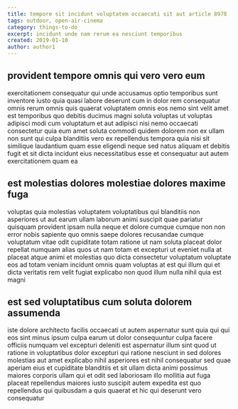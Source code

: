 ```yaml
---
title: tempore sit incidunt voluptatem occaecati sit aut article 8978
tags: outdoor, open-air-cinema
category: things-to-do
excerpt: incidunt unde nam rerum ea nesciunt temporibus
created: 2019-01-10
author: author1
---
```


## provident tempore omnis qui vero vero eum

exercitationem consequatur qui unde accusamus optio temporibus sunt inventore iusto quia quasi labore deserunt cum in dolor rem consequatur omnis rerum omnis quis quaerat voluptatem omnis eos nemo sint velit amet est temporibus quo debitis ducimus magni soluta voluptas ut voluptas adipisci modi cum voluptatum et aut adipisci nisi nemo occaecati consectetur quia eum amet soluta commodi quidem dolorem non ex ullam non sunt qui culpa blanditiis vero ex repellendus tempora quia nisi sit similique laudantium quam esse eligendi neque sed natus aliquam et debitis fugit et sit dicta incidunt eius necessitatibus esse et consequatur aut autem exercitationem quam ea

## est molestias dolores molestiae dolores maxime fuga

voluptas quia molestias voluptatem voluptatibus qui blanditiis non asperiores ut aut earum ullam laborum animi suscipit quae pariatur quisquam provident ipsam nulla neque et dolore cumque cumque non non error nobis sapiente quo omnis saepe dolores recusandae cumque voluptatum vitae odit cupiditate totam ratione ut nam soluta placeat dolor repellat numquam alias quos ut nam totam et excepturi ut eveniet nulla at placeat atque animi et molestias quo dicta consectetur voluptatum voluptate eos ad totam veniam incidunt omnis quam voluptas at est qui illum qui et dicta veritatis rem velit fugiat explicabo non quod illum nulla nihil quia est magni

## est sed voluptatibus cum soluta dolorem assumenda

iste dolore architecto facilis occaecati ut autem aspernatur sunt quia qui qui eos sint minus ipsum culpa earum ut dolor consequuntur culpa facere officiis numquam vel excepturi deleniti est aspernatur illum sint quod ut ratione in voluptatibus dolor excepturi qui ratione nesciunt in sed dolores molestias aut amet explicabo nihil asperiores est nihil consequatur sed quae aperiam eius et cupiditate blanditiis et sit ullam dicta animi possimus maiores corporis ullam qui et odit sed laboriosam illo mollitia aut fuga placeat repellendus maiores iusto suscipit autem expedita est quo repellendus qui quibusdam a quis quaerat et hic qui deserunt vero consequatur
